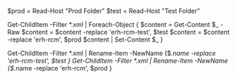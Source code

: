 $prod = Read-Host "Prod Folder"
$test = Read-Host "Test Folder"

Get-ChildItem -Filter *.xml |
Foreach-Object {
$content = Get-Content $_ -Raw
$content = $content -replace 'erh-rcm-test', $test
$content = $content -replace 'erh-rcm', $prod
$content | Set-Content $_
}

Get-ChildItem -Filter *.xml | Rename-Item -NewName {$_.name -replace 'erh-rcm-test', $test }
Get-ChildItem -Filter *.xml | Rename-Item -NewName {$_.name -replace 'erh-rcm', $prod }